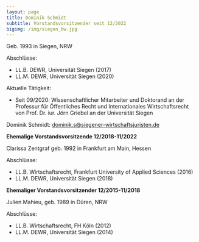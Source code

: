 ```yaml
---
layout: page
title: Dominik Schmidt
subtitle: Vorstandsvorsitzender seit 12/2022
bigimg: /img/siegen_bw.jpg
---
```


Geb. 1993 in Siegen, NRW

Abschlüsse:

  * LL.B. DEWR, Universität Siegen (2017)
  * LL.M. DEWR, Universität Siegen (2020)

Aktuelle Tätigkeit:

  * Seit 09/2020: Wissenschaftlicher Mitarbeiter und Doktorand an der Professur für Öffentliches Recht und Internationales Wirtschaftsrecht von Prof. Dr. iur. Jörn Griebel an der Universität Siegen
  

Dominik Schmidt: <dominik.s@siegener-wirtschaftsjuristen.de>
 

**Ehemalige Vorstandsvorsitzende 12/2018-11/2022**

Clarissa Zentgraf geb. 1992 in Frankfurt am Main, Hessen

Abschlüsse:

 * LL.B. Wirtschaftsrecht, Frankfurt University of Applied Sciences (2016)
 * LL.M. DEWR, Universität Siegen (2018)


**Ehemaliger Vorstandsvorsitzender 12/2015-11/2018**

Julien Mahieu, geb. 1989 in Düren, NRW

Abschlüsse:

  * LL.B. Wirtschaftsrecht, FH Köln (2012)
  * LL.M. DEWR, Universität Siegen (2014)
